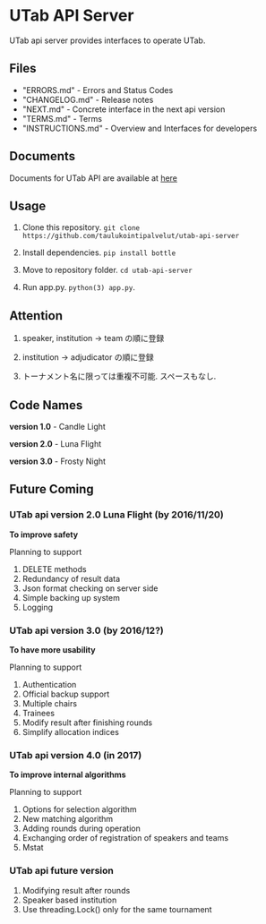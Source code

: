 # UTab API Server

UTab api server provides interfaces to operate UTab.

## Files

 + "ERRORS.md" - Errors and Status Codes
 + "CHANGELOG.md" - Release notes
 + "NEXT.md" - Concrete interface in the next api version
 + "TERMS.md" - Terms
 + "INSTRUCTIONS.md" - Overview and Interfaces for developers

## Documents

Documents for UTab API are available at [here](http://UTab-api-server.readthedocs.io/en/latest/)

## Usage

1. Clone this repository. `git clone https://github.com/taulukointipalvelut/utab-api-server`

2. Install dependencies. `pip install bottle`

3. Move to repository folder. `cd utab-api-server`

4. Run app.py. `python(3) app.py`.

## Attention

1. speaker, institution -> team の順に登録

1. institution -> adjudicator の順に登録

1. トーナメント名に限っては重複不可能. スペースもなし.

## Code Names

**version 1.0** - Candle Light

**version 2.0** - Luna Flight

**version 3.0** - Frosty Night

## Future Coming

### UTab api version 2.0 Luna Flight (by 2016/11/20)

**To improve safety**

Planning to support
1. DELETE methods
1. Redundancy of result data
1. Json format checking on server side
1. Simple backing up system
1. Logging

### UTab api version 3.0 (by 2016/12?)

**To have more usability**

Planning to support
1. Authentication
1. Official backup support
1. Multiple chairs
1. Trainees
1. Modify result after finishing rounds
1. Simplify allocation indices

### UTab api version 4.0 (in 2017)

**To improve internal algorithms**

Planning to support
1. Options for selection algorithm
1. New matching algorithm
1. Adding rounds during operation
1. Exchanging order of registration of speakers and teams
1. Mstat

### UTab api future version

1. Modifying result after rounds
1. Speaker based institution
1. Use threading.Lock() only for the same tournament
